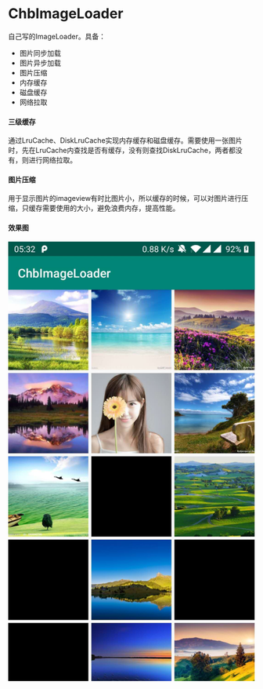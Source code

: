 # ChbImageLoader
自己写的ImageLoader。具备：

- 图片同步加载
- 图片异步加载
- 图片压缩
- 内存缓存
- 磁盘缓存
- 网络拉取



#### 三级缓存

​	通过LruCache、DiskLruCache实现内存缓存和磁盘缓存。需要使用一张图片时，先在LruCache内查找是否有缓存，没有则查找DiskLruCache，两者都没有，则进行网络拉取。



#### 图片压缩

​	用于显示图片的imageview有时比图片小，所以缓存的时候，可以对图片进行压缩，只缓存需要使用的大小，避免浪费内存，提高性能。



#### 效果图

![preview](https://github.com/XINANbang/ChbImageLoader/blob/master/image/preview.jpg)	